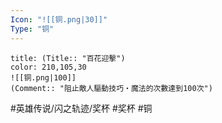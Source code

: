 ```yaml
---
Icon: "![[铜.png|30]]"
Type: "铜"
---
```

```ad-ed-sen-1-brozen
title: (Title:: "百花迎擊")
color: 210,105,30
![[铜.png|100]]
(Comment:: "阻止敵人驅動技巧‧魔法的次數達到100次")
```

#英雄传说/闪之轨迹/奖杯  #奖杯 #铜